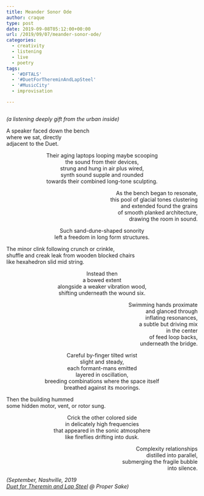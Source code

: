 ```yaml
---
title: Meander Sonor Ode
author: craque
type: post
date: 2019-09-08T05:12:00+00:00
url: /2019/09/07/meander-sonor-ode/
categories:
  - creativity
  - listening
  - live
  - poetry
tags:
  - '#DFTALS'
  - '#DuetForThereminAndLapSteel'
  - '#MusicCity'
  - improvisation

---
```

<figure class="wp-block-image"><img src="https://sounding.com/blog/wp-content/uploads/2019/09/D447A3C3-83A9-4A74-8A0D-ED4E9AA3EED6-1024x519.jpeg" alt="" class="wp-image-1158" srcset="https://sounding.com/blog/wp-content/uploads/2019/09/D447A3C3-83A9-4A74-8A0D-ED4E9AA3EED6-1024x519.jpeg 1024w, https://sounding.com/blog/wp-content/uploads/2019/09/D447A3C3-83A9-4A74-8A0D-ED4E9AA3EED6-300x152.jpeg 300w, https://sounding.com/blog/wp-content/uploads/2019/09/D447A3C3-83A9-4A74-8A0D-ED4E9AA3EED6-768x390.jpeg 768w" sizes="(max-width: 1024px) 100vw, 1024px" /></figure> 

_(a listening deeply gift from the urban inside)_

<p style="text-align:left">
  A speaker faced down the bench<br />where we sat, directly<br />adjacent to the Duet.
</p>

<p style="text-align:center">
  Their aging laptops looping maybe scooping<br />the sound from their devices,<br />strung and hung in air plus wired,<br />synth sound supple and rounded<br />towards their combined long-tone sculpting.
</p>

<p style="text-align:right">
  As the bench began to resonate,<br />this pool of glacial tones clustering<br />and extended found the grains<br />of smooth planked architecture,<br />drawing the room in sound.
</p>

<p style="text-align:center">
  Such sand-dune-shaped sonority<br />left a freedom in long form structures.<br />
</p>

<p style="text-align:left">
  The minor clink following crunch or crinkle,<br />shuffle and creak leak from wooden blocked chairs<br />like hexahedron slid mid string.
</p>

<p style="text-align:center">
  Instead then<br />a bowed extent<br />alongside a weaker vibration wood,<br />shifting underneath the wound six.
</p>

<p style="text-align:right">
  Swimming hands proximate<br />and glanced through<br />inflating resonances,<br />a subtle but driving mix<br />in the center<br />of feed loop backs,<br />underneath the bridge.<br />
</p>

<p style="text-align:center">
  Careful by-finger tilted wrist<br />slight and steady,<br />each formant-mans emitted<br />layered in oscillation,<br />breeding combinations where the space itself<br />breathed against its moorings.
</p>

<p style="text-align:left">
  Then the building hummed<br />some hidden motor, vent, or rotor sung.<br />
</p>

<p style="text-align:center">
  Crick the other colored side<br />in delicately high frequencies<br />that appeared in the sonic atmosphere<br />like fireflies drifting into dusk.
</p>

<p style="text-align:right">
  Complexity relationships<br />distilled into parallel,<br />submerging the fragile bubble<br />into silence.
</p>

_(September, Nashville, 2019  
[Duet for Theremin and Lap Steel][1] @ Proper Sake)_

 [1]: https://dftals.bandcamp.com/